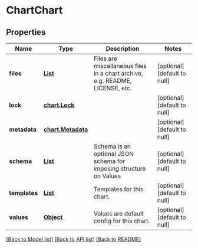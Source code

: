 # ChartChart
## Properties

Name | Type | Description | Notes
------------ | ------------- | ------------- | -------------
**files** | [**List**](chart.File.md) | Files are miscellaneous files in a chart archive, e.g. README, LICENSE, etc. | [optional] [default to null]
**lock** | [**chart.Lock**](chart.Lock.md) |  | [optional] [default to null]
**metadata** | [**chart.Metadata**](chart.Metadata.md) |  | [optional] [default to null]
**schema** | [**List**](integer.md) | Schema is an optional JSON schema for imposing structure on Values | [optional] [default to null]
**templates** | [**List**](chart.File.md) | Templates for this chart. | [optional] [default to null]
**values** | [**Object**](.md) | Values are default config for this chart. | [optional] [default to null]

[[Back to Model list]](../README.md#documentation-for-models) [[Back to API list]](../README.md#documentation-for-api-endpoints) [[Back to README]](../README.md)

